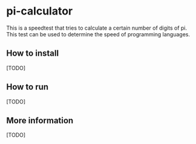 # pi-calculator

This is a speedtest that tries to calculate a certain number of digits of pi. This test can be used to determine the speed of programming languages. 

## How to install
[TODO]

## How to run
[TODO]

## More information
[TODO]
